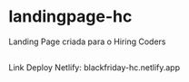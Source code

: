 # landingpage-hc
Landing Page criada para o Hiring Coders


##  
Link Deploy Netlify:
blackfriday-hc.netlify.app

